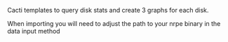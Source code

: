 Cacti templates to query disk stats and create 3 graphs for each disk.

When importing you will need to adjust the path to your nrpe binary
in the data input method
